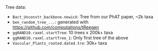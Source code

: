 Tree data:
 * `Bact_Unconstr_backbone.newick`: Tree from our PhAT paper, ~2k taxa
 * `ben_random_tree_...`: generated with https://github.com/computations/tReegen
 * `ggRAND10.raxml.startTree`: 10 trees x 200k+ taxa
 * `ggRAND10.raxml.startTree_1`: Only first tree of the above
 * `Vascular_Plants_rooted.dated.tre`: 30k+ taxa

